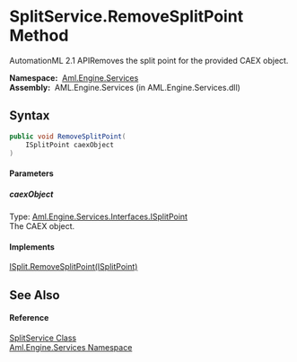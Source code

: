 SplitService.RemoveSplitPoint Method
====================================
AutomationML 2.1 APIRemoves the split point for the provided CAEX object.

  **Namespace:**  [Aml.Engine.Services][1]  
  **Assembly:**  AML.Engine.Services (in AML.Engine.Services.dll)

Syntax
------

```csharp
public void RemoveSplitPoint(
	ISplitPoint caexObject
)
```

#### Parameters

##### *caexObject*
Type: [Aml.Engine.Services.Interfaces.ISplitPoint][2]  
The CAEX object.

#### Implements
[ISplit.RemoveSplitPoint(ISplitPoint)][3]  


See Also
--------

#### Reference
[SplitService Class][4]  
[Aml.Engine.Services Namespace][1]  

[1]: ../README.md
[2]: ../../Aml.Engine.Services.Interfaces/ISplitPoint/README.md
[3]: ../../Aml.Engine.Services.Interfaces/ISplit/RemoveSplitPoint.md
[4]: README.md
[5]: https://www.automationml.org
[6]: ../../icons/logoShade.png